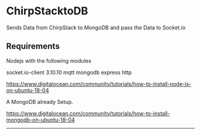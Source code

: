 # ChirpStacktoDB
Sends Data from ChirpStack to MongoDB and pass the Data to Socket.io


Requirements 
--------------------------------------------------------
Nodejs with the following modules

socket.io-client 3.10.10
mqtt
mongodb
express
http

https://www.digitalocean.com/community/tutorials/how-to-install-node-js-on-ubuntu-18-04


A MongoDB already Setup.

https://www.digitalocean.com/community/tutorials/how-to-install-mongodb-on-ubuntu-18-04

--------------------------------------------------------

